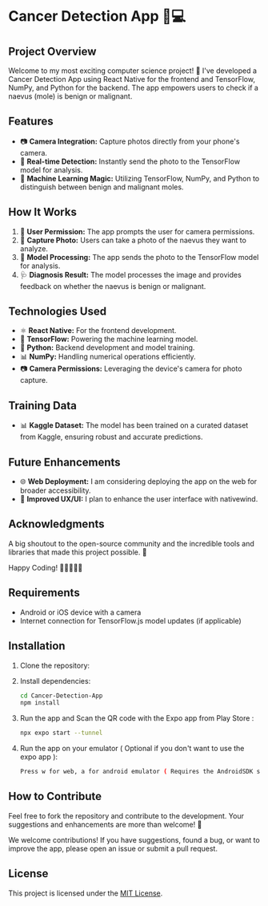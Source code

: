 # Cancer Detection App 📸💻

## Project Overview
Welcome to my most exciting computer science project! 🚀 I've developed a Cancer Detection App using React Native for the frontend and TensorFlow, NumPy, and Python for the backend. The app empowers users to check if a naevus (mole) is benign or malignant.

## Features
- 📷 **Camera Integration:** Capture photos directly from your phone's camera.
- 🔄 **Real-time Detection:** Instantly send the photo to the TensorFlow model for analysis.
- 🤖 **Machine Learning Magic:** Utilizing TensorFlow, NumPy, and Python to distinguish between benign and malignant moles.

## How It Works
1. 📱 **User Permission:** The app prompts the user for camera permissions.
2. 📸 **Capture Photo:** Users can take a photo of the naevus they want to analyze.
3. 🚀 **Model Processing:** The app sends the photo to the TensorFlow model for analysis.
4. 🩺 **Diagnosis Result:** The model processes the image and provides feedback on whether the naevus is benign or malignant.

## Technologies Used
- ⚛️ **React Native:** For the frontend development.
- 🧠 **TensorFlow:** Powering the machine learning model.
- 🐍 **Python:** Backend development and model training.
- 📊 **NumPy:** Handling numerical operations efficiently.
- 📷 **Camera Permissions:** Leveraging the device's camera for photo capture.

## Training Data
- 📊 **Kaggle Dataset:** The model has been trained on a curated dataset from Kaggle, ensuring robust and accurate predictions.

## Future Enhancements
- 🌐 **Web Deployment:** I am considering deploying the app on the web for broader accessibility.
- 🌈 **Improved UX/UI:** I plan to enhance the user interface with nativewind.

## Acknowledgments
A big shoutout to the open-source community and the incredible tools and libraries that made this project possible. 🎉

Happy Coding! 🚀👩‍💻👨‍💻

## Requirements

- Android or iOS device with a camera
- Internet connection for TensorFlow.js model updates (if applicable)

## Installation

1. Clone the repository:

   
2. Install dependencies:

    ```bash
    cd Cancer-Detection-App
    npm install
    ```

3. Run the app and Scan the QR code with the Expo app from Play Store :

    ```bash
    npx expo start --tunnel
    ```
4. Run the app on your emulator ( Optional if you don't want to use the expo app ):
    ```bash
    Press w for web, a for android emulator ( Requires the AndroidSDK setup ) or i for ios emulator ( requires xcode )    
    ```
## How to Contribute
Feel free to fork the repository and contribute to the development. Your suggestions and enhancements are more than welcome! 🙌


We welcome contributions! If you have suggestions, found a bug, or want to improve the app, please open an issue or submit a pull request.

## License

This project is licensed under the [MIT License](LICENSE).
